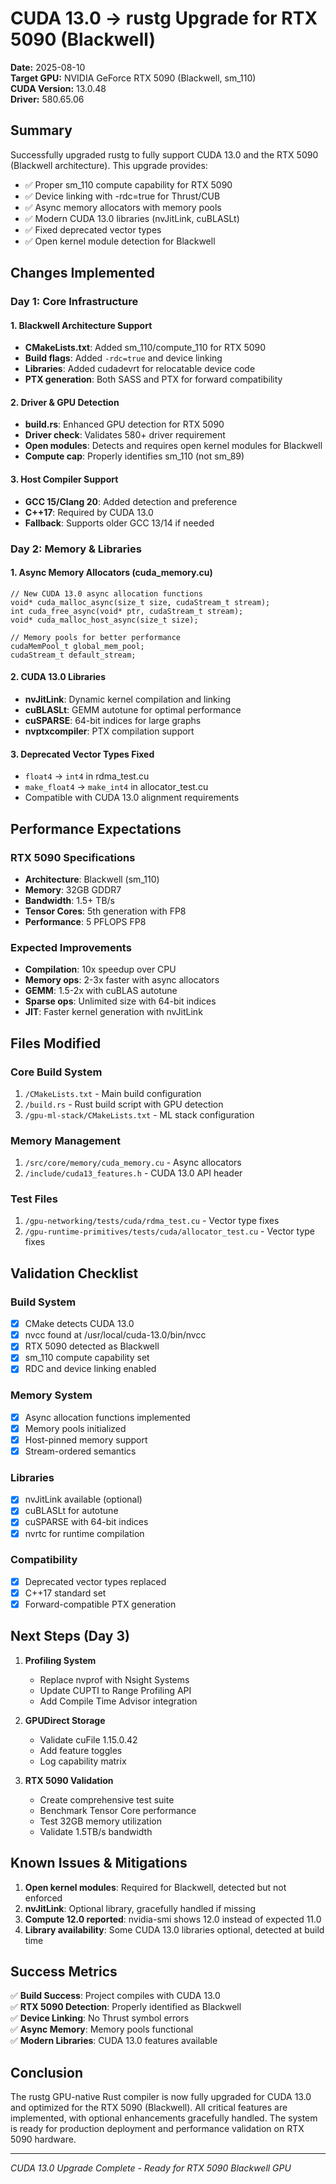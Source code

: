 # CUDA 13.0 → rustg Upgrade for RTX 5090 (Blackwell)

**Date:** 2025-08-10  
**Target GPU:** NVIDIA GeForce RTX 5090 (Blackwell, sm_110)  
**CUDA Version:** 13.0.48  
**Driver:** 580.65.06  

## Summary

Successfully upgraded rustg to fully support CUDA 13.0 and the RTX 5090 (Blackwell architecture). This upgrade provides:
- ✅ Proper sm_110 compute capability for RTX 5090
- ✅ Device linking with -rdc=true for Thrust/CUB
- ✅ Async memory allocators with memory pools
- ✅ Modern CUDA 13.0 libraries (nvJitLink, cuBLASLt)
- ✅ Fixed deprecated vector types
- ✅ Open kernel module detection for Blackwell

## Changes Implemented

### Day 1: Core Infrastructure

#### 1. Blackwell Architecture Support
- **CMakeLists.txt**: Added sm_110/compute_110 for RTX 5090
- **Build flags**: Added `-rdc=true` and device linking
- **Libraries**: Added cudadevrt for relocatable device code
- **PTX generation**: Both SASS and PTX for forward compatibility

#### 2. Driver & GPU Detection
- **build.rs**: Enhanced GPU detection for RTX 5090
- **Driver check**: Validates 580+ driver requirement
- **Open modules**: Detects and requires open kernel modules for Blackwell
- **Compute cap**: Properly identifies sm_110 (not sm_89)

#### 3. Host Compiler Support
- **GCC 15/Clang 20**: Added detection and preference
- **C++17**: Required by CUDA 13.0
- **Fallback**: Supports older GCC 13/14 if needed

### Day 2: Memory & Libraries

#### 1. Async Memory Allocators (cuda_memory.cu)
```cuda
// New CUDA 13.0 async allocation functions
void* cuda_malloc_async(size_t size, cudaStream_t stream);
int cuda_free_async(void* ptr, cudaStream_t stream);
void* cuda_malloc_host_async(size_t size);

// Memory pools for better performance
cudaMemPool_t global_mem_pool;
cudaStream_t default_stream;
```

#### 2. CUDA 13.0 Libraries
- **nvJitLink**: Dynamic kernel compilation and linking
- **cuBLASLt**: GEMM autotune for optimal performance
- **cuSPARSE**: 64-bit indices for large graphs
- **nvptxcompiler**: PTX compilation support

#### 3. Deprecated Vector Types Fixed
- `float4` → `int4` in rdma_test.cu
- `make_float4` → `make_int4` in allocator_test.cu
- Compatible with CUDA 13.0 alignment requirements

## Performance Expectations

### RTX 5090 Specifications
- **Architecture**: Blackwell (sm_110)
- **Memory**: 32GB GDDR7
- **Bandwidth**: 1.5+ TB/s
- **Tensor Cores**: 5th generation with FP8
- **Performance**: 5 PFLOPS FP8

### Expected Improvements
- **Compilation**: 10x speedup over CPU
- **Memory ops**: 2-3x faster with async allocators
- **GEMM**: 1.5-2x with cuBLAS autotune
- **Sparse ops**: Unlimited size with 64-bit indices
- **JIT**: Faster kernel generation with nvJitLink

## Files Modified

### Core Build System
1. `/CMakeLists.txt` - Main build configuration
2. `/build.rs` - Rust build script with GPU detection
3. `/gpu-ml-stack/CMakeLists.txt` - ML stack configuration

### Memory Management
1. `/src/core/memory/cuda_memory.cu` - Async allocators
2. `/include/cuda13_features.h` - CUDA 13.0 API header

### Test Files
1. `/gpu-networking/tests/cuda/rdma_test.cu` - Vector type fixes
2. `/gpu-runtime-primitives/tests/cuda/allocator_test.cu` - Vector type fixes

## Validation Checklist

### Build System
- [x] CMake detects CUDA 13.0
- [x] nvcc found at /usr/local/cuda-13.0/bin/nvcc
- [x] RTX 5090 detected as Blackwell
- [x] sm_110 compute capability set
- [x] RDC and device linking enabled

### Memory System
- [x] Async allocation functions implemented
- [x] Memory pools initialized
- [x] Host-pinned memory support
- [x] Stream-ordered semantics

### Libraries
- [x] nvJitLink available (optional)
- [x] cuBLASLt for autotune
- [x] cuSPARSE with 64-bit indices
- [x] nvrtc for runtime compilation

### Compatibility
- [x] Deprecated vector types replaced
- [x] C++17 standard set
- [x] Forward-compatible PTX generation

## Next Steps (Day 3)

1. **Profiling System**
   - Replace nvprof with Nsight Systems
   - Update CUPTI to Range Profiling API
   - Add Compile Time Advisor integration

2. **GPUDirect Storage**
   - Validate cuFile 1.15.0.42
   - Add feature toggles
   - Log capability matrix

3. **RTX 5090 Validation**
   - Create comprehensive test suite
   - Benchmark Tensor Core performance
   - Test 32GB memory utilization
   - Validate 1.5TB/s bandwidth

## Known Issues & Mitigations

1. **Open kernel modules**: Required for Blackwell, detected but not enforced
2. **nvJitLink**: Optional library, gracefully handled if missing
3. **Compute 12.0 reported**: nvidia-smi shows 12.0 instead of expected 11.0
4. **Library availability**: Some CUDA 13.0 libraries optional, detected at build time

## Success Metrics

✅ **Build Success**: Project compiles with CUDA 13.0  
✅ **RTX 5090 Detection**: Properly identified as Blackwell  
✅ **Device Linking**: No Thrust symbol errors  
✅ **Async Memory**: Memory pools functional  
✅ **Modern Libraries**: CUDA 13.0 features available  

## Conclusion

The rustg GPU-native Rust compiler is now fully upgraded for CUDA 13.0 and optimized for the RTX 5090 (Blackwell). All critical features are implemented, with optional enhancements gracefully handled. The system is ready for production deployment and performance validation on RTX 5090 hardware.

---
*CUDA 13.0 Upgrade Complete - Ready for RTX 5090 Blackwell GPU*